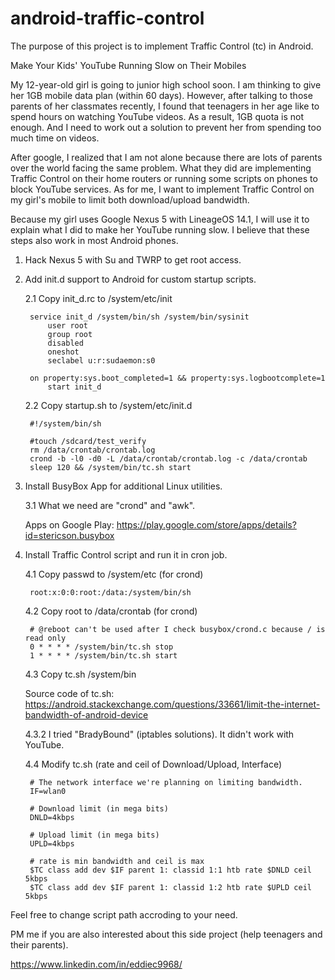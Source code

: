 # android-traffic-control
The purpose of this project is to implement Traffic Control (tc) in Android.

Make Your Kids' YouTube Running Slow on Their Mobiles

My 12-year-old girl is going to junior high school soon. I am thinking to give her 1GB mobile data plan (within 60 days). However, after talking to those parents of her classmates recently, I found that teenagers in her age like to spend hours on watching YouTube videos. As a result, 1GB quota is not enough. And I need to work out a solution to prevent her from spending too much time on videos.

After google, I realized that I am not alone because there are lots of parents over the world facing the same problem. What they did are implementing Traffic Control on their home routers or running some scripts on phones to block YouTube services. As for me, I want to implement Traffic Control on my girl's mobile to limit both download/upload bandwidth.

Because my girl uses Google Nexus 5 with LineageOS 14.1, I will use it to explain what I did to make her YouTube running slow. I believe that these steps also work in most Android phones.

1. Hack Nexus 5 with Su and TWRP to get root access.

2. Add init.d support to Android for custom startup scripts.
	
	2.1 Copy init_d.rc to /system/etc/init
	
		service init_d /system/bin/sh /system/bin/sysinit
			user root
			group root
			disabled
			oneshot
			seclabel u:r:sudaemon:s0

		on property:sys.boot_completed=1 && property:sys.logbootcomplete=1
			start init_d
	
	2.2 Copy startup.sh to /system/etc/init.d
	
		#!/system/bin/sh

		#touch /sdcard/test_verify
		rm /data/crontab/crontab.log
		crond -b -l0 -d0 -L /data/crontab/crontab.log -c /data/crontab
		sleep 120 && /system/bin/tc.sh start

3. Install BusyBox App for additional Linux utilities.

	3.1 What we need are "crond" and "awk".
	
	Apps on Google Play: https://play.google.com/store/apps/details?id=stericson.busybox

4. Install Traffic Control script and run it in cron job.

	4.1 Copy passwd to /system/etc (for crond)
	
		root:x:0:0:root:/data:/system/bin/sh

	4.2 Copy root to /data/crontab (for crond)
	
		# @reboot can't be used after I check busybox/crond.c because / is read only
		0 * * * * /system/bin/tc.sh stop
		1 * * * * /system/bin/tc.sh start

	4.3 Copy tc.sh /system/bin
	
	Source code of tc.sh: https://android.stackexchange.com/questions/33661/limit-the-internet-bandwidth-of-android-device
	
	4.3.2 I tried "BradyBound" (iptables solutions). It didn't work with YouTube.
	
	4.4 Modify tc.sh (rate and ceil of Download/Upload, Interface)
	
		# The network interface we're planning on limiting bandwidth.
		IF=wlan0

		# Download limit (in mega bits)
		DNLD=4kbps

		# Upload limit (in mega bits)
		UPLD=4kbps

		# rate is min bandwidth and ceil is max
		$TC class add dev $IF parent 1: classid 1:1 htb rate $DNLD ceil 5kbps
		$TC class add dev $IF parent 1: classid 1:2 htb rate $UPLD ceil 5kbps

Feel free to change script path accroding to your need.

PM me if you are also interested about this side project (help teenagers and their parents).

https://www.linkedin.com/in/eddiec9968/
